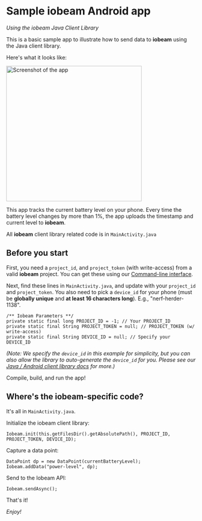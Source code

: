 # Sample iobeam Android app
*Using the iobeam Java Client Library*

This is a basic sample app to illustrate how to send data to **iobeam** using the Java client library.

Here's what it looks like:

<img alt="Screenshot of the app" width="360" src="http://i.imgur.com/bAAImkx.png" />

This app tracks the current battery level on your phone. Every time the battery level changes by more than 1%, the app uploads the timestamp and current level to **iobeam**.

All **iobeam** client library related code is in `MainActivity.java`

## Before you start ##

First, you need a `project_id`, and `project_token` (with write-access) from a valid **iobeam** project. You can get these using our [Command-line interface](http://github.com/iobeam/iobeam).

Next, find these lines in `MainActivity.java`, and update with your `project_id` and `project_token`. You also need to pick a `device_id` for your phone (must be **globally unique** and **at least 16 characters long**). E.g., "nerf-herder-1138".

	/** Iobeam Parameters **/
	private static final long PROJECT_ID = -1; // Your PROJECT_ID
	private static final String PROJECT_TOKEN = null; // PROJECT_TOKEN (w/ write-access)
	private static final String DEVICE_ID = null; // Specify your DEVICE_ID

*(Note: We specify the `device_id` in this example for simplicity, but you can also allow the library to auto-generate the `device_id` for you. Please see our [Java / Android client library docs](https://github.com/iobeam/iobeam-client-java) for more.)*

Compile, build, and run the app!

## Where's the iobeam-specific code? ##

It's all in `MainActivity.java`.

Initialize the iobeam client library:

	Iobeam.init(this.getFilesDir().getAbsolutePath(), PROJECT_ID, PROJECT_TOKEN, DEVICE_ID);

Capture a data point:

	DataPoint dp = new DataPoint(currentBatteryLevel);
	Iobeam.addData("power-level", dp);

Send to the Iobeam API:

	Iobeam.sendAsync();

That's it!

*Enjoy!*
